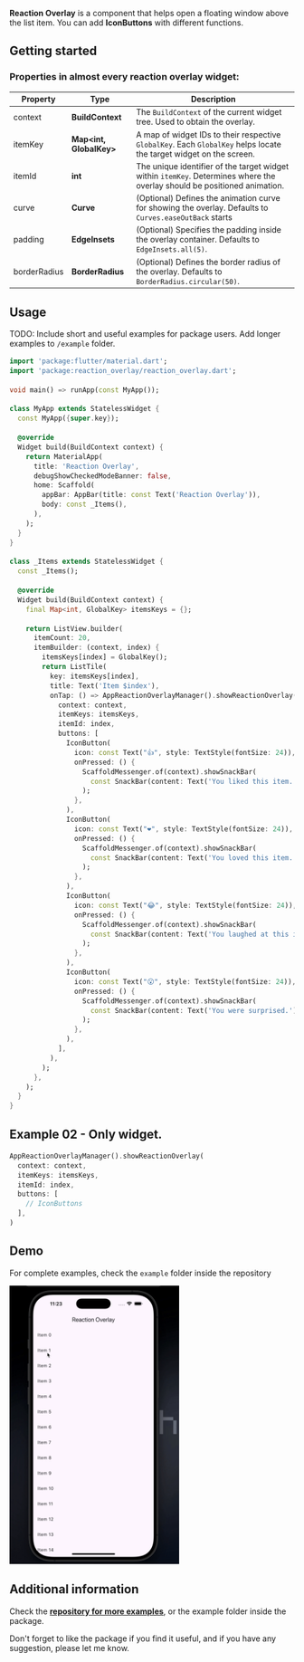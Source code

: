 <!--
This README describes the package. If you publish this package to pub.dev,
this README's contents appear on the landing page for your package.

For information about how to write a good package README, see the guide for
[writing package pages](https://dart.dev/tools/pub/writing-package-pages).

For general information about developing packages, see the Dart guide for
[creating packages](https://dart.dev/guides/libraries/create-packages)
and the Flutter guide for
[developing packages and plugins](https://flutter.dev/to/develop-packages).
-->

**Reaction Overlay** is a component that helps open a floating window above the list item. You can add **IconButtons** with different functions.

## Getting started

### Properties in almost every reaction overlay widget:

| Property      | Type         | Description                                                                                       |
| ------------- | ------------ | ------------------------------------------------------------------------------------------------- |
| context       | **BuildContext**          | The `BuildContext` of the current widget tree. Used to obtain the overlay.                                                      |
| itemKey       | **Map<int, GlobalKey>**   | A map of widget IDs to their respective `GlobalKey`. Each `GlobalKey` helps locate the target widget on the screen.                                                          |
| itemId        | **int**                   | The unique identifier of the target widget within `itemKey`. Determines where the overlay should be positioned animation.                                                            |
| curve         | **Curve**                 | (Optional) Defines the animation curve for showing the overlay. Defaults to `Curves.easeOutBack` starts                                                    |
| padding       | **EdgeInsets**            | (Optional) Specifies the padding inside the overlay container. Defaults to `EdgeInsets.all(5)`.                        |
| borderRadius  | **BorderRadius**          | (Optional) Defines the border radius of the overlay. Defaults to `BorderRadius.circular(50)`.                        |

## Usage

TODO: Include short and useful examples for package users. Add longer examples
to `/example` folder.

```dart
import 'package:flutter/material.dart';
import 'package:reaction_overlay/reaction_overlay.dart';

void main() => runApp(const MyApp());

class MyApp extends StatelessWidget {
  const MyApp({super.key});

  @override
  Widget build(BuildContext context) {
    return MaterialApp(
      title: 'Reaction Overlay',
      debugShowCheckedModeBanner: false,
      home: Scaffold(
        appBar: AppBar(title: const Text('Reaction Overlay')),
        body: const _Items(),
      ),
    );
  }
}

class _Items extends StatelessWidget {
  const _Items();

  @override
  Widget build(BuildContext context) {
    final Map<int, GlobalKey> itemsKeys = {};

    return ListView.builder(
      itemCount: 20,
      itemBuilder: (context, index) {
        itemsKeys[index] = GlobalKey();
        return ListTile(
          key: itemsKeys[index],
          title: Text('Item $index'),
          onTap: () => AppReactionOverlayManager().showReactionOverlay(
            context: context,
            itemKeys: itemsKeys,
            itemId: index,
            buttons: [
              IconButton(
                icon: const Text("👍", style: TextStyle(fontSize: 24)),
                onPressed: () {
                  ScaffoldMessenger.of(context).showSnackBar(
                    const SnackBar(content: Text('You liked this item.')),
                  );
                },
              ),
              IconButton(
                icon: const Text("❤️", style: TextStyle(fontSize: 24)),
                onPressed: () {
                  ScaffoldMessenger.of(context).showSnackBar(
                    const SnackBar(content: Text('You loved this item.')),
                  );
                },
              ),
              IconButton(
                icon: const Text("😂", style: TextStyle(fontSize: 24)),
                onPressed: () {
                  ScaffoldMessenger.of(context).showSnackBar(
                    const SnackBar(content: Text('You laughed at this item.')),
                  );
                },
              ),
              IconButton(
                icon: const Text("😮", style: TextStyle(fontSize: 24)),
                onPressed: () {
                  ScaffoldMessenger.of(context).showSnackBar(
                    const SnackBar(content: Text('You were surprised.')),
                  );
                },
              ),
            ],
          ),
        );
      },
    );
  }
}
```


## Example 02 - Only widget.
```dart
AppReactionOverlayManager().showReactionOverlay(
  context: context,
  itemKeys: itemsKeys,
  itemId: index,
  buttons: [
    // IconButtons
  ],
)
```

## Demo

For complete examples, check the `example` folder inside the repository

<img src="assets/demo-app.gif" width="300">

## Additional information

Check the [**repository for more examples**](https://github.com/Ignaciomanchu1998/reaction_overlay), or the example folder inside the package.

Don't forget to like the package if you find it useful, and if you have any suggestion, please let me know.
